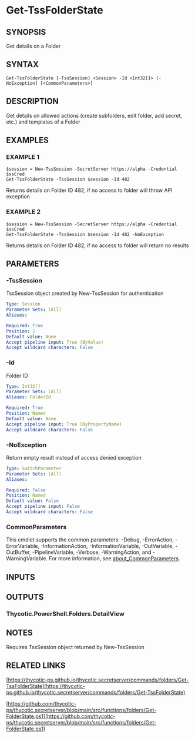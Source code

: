 # Get-TssFolderState

## SYNOPSIS
Get details on a Folder

## SYNTAX

```
Get-TssFolderState [-TssSession] <Session> -Id <Int32[]> [-NoException] [<CommonParameters>]
```

## DESCRIPTION
Get details on allowed actions (create subfolders, edit folder, add secret, etc.) and templates of a Folder

## EXAMPLES

### EXAMPLE 1
```
$session = New-TssSession -SecretServer https://alpha -Credential $ssCred
Get-TssFolderState -TssSession $session -Id 482
```

Returns details on Folder ID 482, if no access to folder will throw API exception

### EXAMPLE 2
```
$session = New-TssSession -SecretServer https://alpha -Credential $ssCred
Get-TssFolderState -TssSession $session -Id 482 -NoException
```

Returns details on Folder ID 482, if no access to folder will return no results

## PARAMETERS

### -TssSession
TssSession object created by New-TssSession for authentication

```yaml
Type: Session
Parameter Sets: (All)
Aliases:

Required: True
Position: 1
Default value: None
Accept pipeline input: True (ByValue)
Accept wildcard characters: False
```

### -Id
Folder ID

```yaml
Type: Int32[]
Parameter Sets: (All)
Aliases: FolderId

Required: True
Position: Named
Default value: None
Accept pipeline input: True (ByPropertyName)
Accept wildcard characters: False
```

### -NoException
Return empty result instead of access denied exception

```yaml
Type: SwitchParameter
Parameter Sets: (All)
Aliases:

Required: False
Position: Named
Default value: False
Accept pipeline input: False
Accept wildcard characters: False
```

### CommonParameters
This cmdlet supports the common parameters: -Debug, -ErrorAction, -ErrorVariable, -InformationAction, -InformationVariable, -OutVariable, -OutBuffer, -PipelineVariable, -Verbose, -WarningAction, and -WarningVariable. For more information, see [about_CommonParameters](http://go.microsoft.com/fwlink/?LinkID=113216).

## INPUTS

## OUTPUTS

### Thycotic.PowerShell.Folders.DetailView
## NOTES
Requires TssSession object returned by New-TssSession

## RELATED LINKS

[https://thycotic-ps.github.io/thycotic.secretserver/commands/folders/Get-TssFolderState](https://thycotic-ps.github.io/thycotic.secretserver/commands/folders/Get-TssFolderState)

[https://github.com/thycotic-ps/thycotic.secretserver/blob/main/src/functions/folders/Get-FolderState.ps1](https://github.com/thycotic-ps/thycotic.secretserver/blob/main/src/functions/folders/Get-FolderState.ps1)

